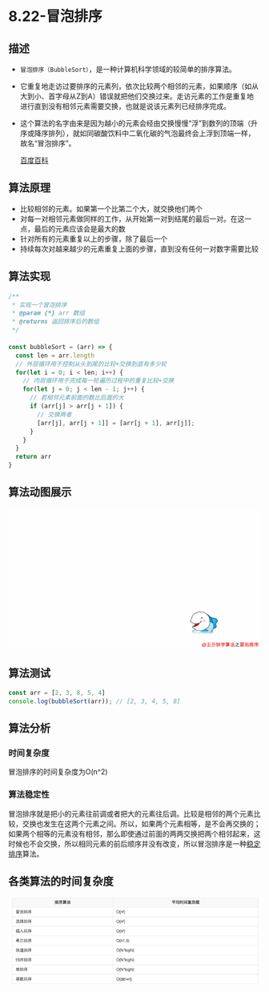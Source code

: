 # 8.22-冒泡排序

## 描述
- `冒泡排序（BubbleSort）`，是一种计算机科学领域的较简单的排序算法。
- 它重复地走访过要排序的元素列，依次比较两个相邻的元素，如果顺序（如从大到小、首字母从Z到A）错误就把他们交换过来。走访元素的工作是重复地进行直到没有相邻元素需要交换，也就是说该元素列已经排序完成。
- 这个算法的名字由来是因为越小的元素会经由交换慢慢“浮”到数列的顶端（升序或降序排列），就如同碳酸饮料中二氧化碳的气泡最终会上浮到顶端一样，故名“冒泡排序”。

   [百度百科](https://baike.baidu.com/item/%E5%86%92%E6%B3%A1%E6%8E%92%E5%BA%8F/4602306)



## 算法原理

- 比较相邻的元素。如果第一个比第二个大，就交换他们两个
- 对每一对相邻元素做同样的工作，从开始第一对到结尾的最后一对。在这一点，最后的元素应该会是最大的数
- 针对所有的元素重复以上的步骤，除了最后一个
- 持续每次对越来越少的元素重复上面的步骤，直到没有任何一对数字需要比较



## 算法实现

```js
/**
 * 实现一个冒泡排序
 * @param {*} arr 数组
 * @returns 返回排序后的数组
 */

const bubbleSort = (arr) => {
  const len = arr.length
  // 外层循环用于控制从头到尾的比较+交换到底有多少轮
  for(let i = 0; i < len; i++) {
    // 内层循环用于完成每一轮遍历过程中的重复比较+交换
    for(let j = 0; j < len - 1; j++) {
      // 若相邻元素前面的数比后面的大
      if (arr[j] > arr[j + 1]) {
        // 交换两者
        [arr[j], arr[j + 1]] = [arr[j + 1], arr[j]];
      }
    }
  }
  return arr
}
```



## 算法动图展示

![bubbleSort](./assets/bubbleSort.gif)



## 算法测试

```js
const arr = [2, 3, 8, 5, 4]
console.log(bubbleSort(arr)); // [2, 3, 4, 5, 8]
```



## 算法分析

### 时间复杂度

冒泡排序的时间复杂度为O(n^2)

### 算法稳定性

冒泡排序就是把小的元素往前调或者把大的元素往后调。比较是相邻的两个元素比较，交换也发生在这两个元素之间。所以，如果两个元素相等，是不会再交换的；如果两个相等的元素没有相邻，那么即使通过前面的两两交换把两个相邻起来，这时候也不会交换，所以相同元素的前后顺序并没有改变，所以冒泡排序是一种[稳定排序](https://baike.baidu.com/item/稳定排序/4975546)算法。

## 各类算法的时间复杂度

![sort](./assets/sort.png)